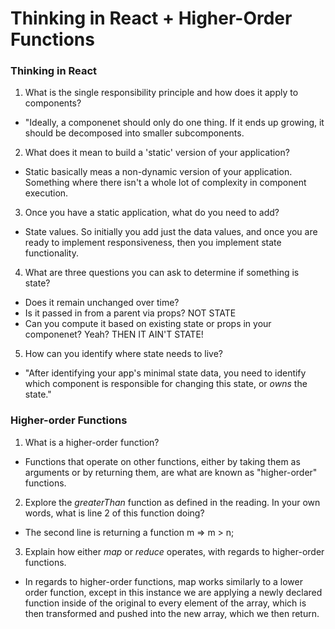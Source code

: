 # Thinking in React + Higher-Order Functions

### Thinking in React

1. What is the single responsibility principle and how does it apply to components?
* "Ideally, a componenet should only do one thing. If it ends up growing, it should be decomposed into smaller subcomponents.

2. What does it mean to build a 'static' version of your application?
* Static basically meas a non-dynamic version of your application. Something where there isn't a whole lot of complexity in component execution.

3. Once you have a static application, what do you need to add?
* State values. So initially you add just the data values, and once you are ready to implement responsiveness, then you implement state functionality.

4. What are three questions you can ask to determine if something is state?
* Does it remain unchanged over time?
* Is it passed in from a parent via props? NOT STATE
* Can you compute it based on existing state or props in your componenet? Yeah? THEN IT AIN'T STATE!

5. How can you identify where state needs to live?
* "After identifying your app's minimal state data, you need to identify which component is responsible for changing this state, or *owns* the state."

### Higher-order Functions

1. What is a higher-order function?
* Functions that operate on other functions, either by taking them as arguments or by returning them, are what are known as "higher-order" functions.

2. Explore the *greaterThan* function as defined in the reading. In your own words, what is line 2 of this function doing?
* The second line is returning a function m => m > n;

3. Explain how either *map* or *reduce* operates, with regards to higher-order functions.
* In regards to higher-order functions, map works similarly to a lower order function, except in this instance we are applying a newly declared function inside of the original to every element of the array, which is then transformed and pushed into the new array, which we then return.